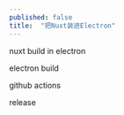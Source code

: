 ```yaml
---
published: false
title:  "把Nuxt装进Electron"
---
```


nuxt build in electron

electron build

github actions

release